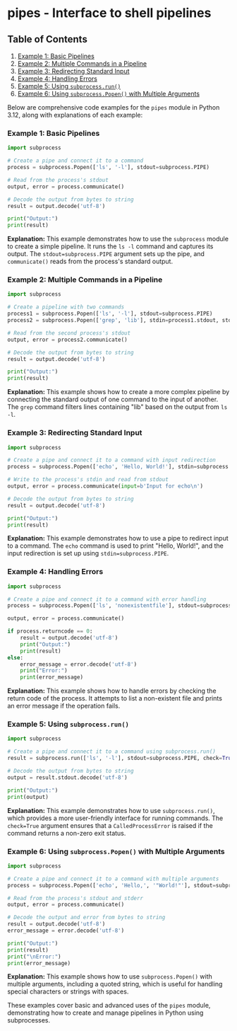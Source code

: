 # pipes - Interface to shell pipelines
## Table of Contents

1. [Example 1: Basic Pipelines](#example-1-basic-pipelines)
2. [Example 2: Multiple Commands in a Pipeline](#example-2-multiple-commands-in-a-pipeline)
3. [Example 3: Redirecting Standard Input](#example-3-redirecting-standard-input)
4. [Example 4: Handling Errors](#example-4-handling-errors)
5. [Example 5: Using `subprocess.run()`](#example-5-using-subprocessrun)
6. [Example 6: Using `subprocess.Popen()` with Multiple Arguments](#example-6-using-subprocesspopen-with-multiple-arguments)



Below are comprehensive code examples for the `pipes` module in Python 3.12, along with explanations of each example:

### Example 1: Basic Pipelines

```python
import subprocess

# Create a pipe and connect it to a command
process = subprocess.Popen(['ls', '-l'], stdout=subprocess.PIPE)

# Read from the process's stdout
output, error = process.communicate()

# Decode the output from bytes to string
result = output.decode('utf-8')

print("Output:")
print(result)
```

**Explanation:**
This example demonstrates how to use the `subprocess` module to create a simple pipeline. It runs the `ls -l` command and captures its output. The `stdout=subprocess.PIPE` argument sets up the pipe, and `communicate()` reads from the process's standard output.

### Example 2: Multiple Commands in a Pipeline

```python
import subprocess

# Create a pipeline with two commands
process1 = subprocess.Popen(['ls', '-l'], stdout=subprocess.PIPE)
process2 = subprocess.Popen(['grep', 'lib'], stdin=process1.stdout, stdout=subprocess.PIPE)

# Read from the second process's stdout
output, error = process2.communicate()

# Decode the output from bytes to string
result = output.decode('utf-8')

print("Output:")
print(result)
```

**Explanation:**
This example shows how to create a more complex pipeline by connecting the standard output of one command to the input of another. The `grep` command filters lines containing "lib" based on the output from `ls -l`.

### Example 3: Redirecting Standard Input

```python
import subprocess

# Create a pipe and connect it to a command with input redirection
process = subprocess.Popen(['echo', 'Hello, World!'], stdin=subprocess.PIPE, stdout=subprocess.PIPE)

# Write to the process's stdin and read from stdout
output, error = process.communicate(input=b'Input for echo\n')

# Decode the output from bytes to string
result = output.decode('utf-8')

print("Output:")
print(result)
```

**Explanation:**
This example demonstrates how to use a pipe to redirect input to a command. The `echo` command is used to print "Hello, World!", and the input redirection is set up using `stdin=subprocess.PIPE`.

### Example 4: Handling Errors

```python
import subprocess

# Create a pipe and connect it to a command with error handling
process = subprocess.Popen(['ls', 'nonexistentfile'], stdout=subprocess.PIPE, stderr=subprocess.PIPE)

output, error = process.communicate()

if process.returncode == 0:
    result = output.decode('utf-8')
    print("Output:")
    print(result)
else:
    error_message = error.decode('utf-8')
    print("Error:")
    print(error_message)
```

**Explanation:**
This example shows how to handle errors by checking the return code of the process. It attempts to list a non-existent file and prints an error message if the operation fails.

### Example 5: Using `subprocess.run()`

```python
import subprocess

# Create a pipe and connect it to a command using subprocess.run()
result = subprocess.run(['ls', '-l'], stdout=subprocess.PIPE, check=True)

# Decode the output from bytes to string
output = result.stdout.decode('utf-8')

print("Output:")
print(output)
```

**Explanation:**
This example demonstrates how to use `subprocess.run()`, which provides a more user-friendly interface for running commands. The `check=True` argument ensures that a `CalledProcessError` is raised if the command returns a non-zero exit status.

### Example 6: Using `subprocess.Popen()` with Multiple Arguments

```python
import subprocess

# Create a pipe and connect it to a command with multiple arguments
process = subprocess.Popen(['echo', 'Hello,', '"World!"'], stdout=subprocess.PIPE, stderr=subprocess.PIPE)

# Read from the process's stdout and stderr
output, error = process.communicate()

# Decode the output and error from bytes to string
result = output.decode('utf-8')
error_message = error.decode('utf-8')

print("Output:")
print(result)
print("\nError:")
print(error_message)
```

**Explanation:**
This example shows how to use `subprocess.Popen()` with multiple arguments, including a quoted string, which is useful for handling special characters or strings with spaces.

These examples cover basic and advanced uses of the `pipes` module, demonstrating how to create and manage pipelines in Python using subprocesses.

